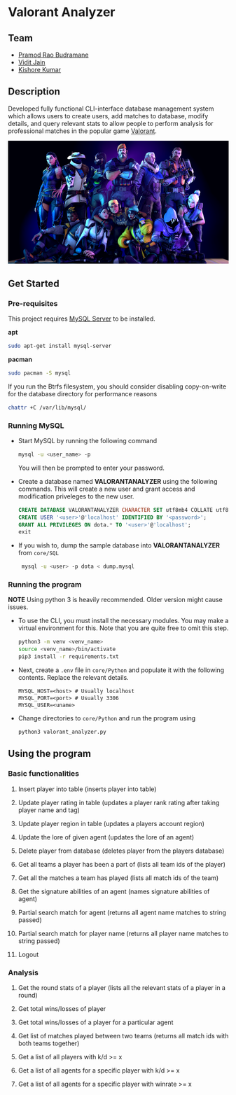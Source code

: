 # Valorant Analyzer

## Team

- [Pramod Rao Budramane](https://github.com/PramodRaoB)
- [Vidit Jain](https://github.com/vidit-jain)
- [Kishore Kumar](https://github.com/akcube)

## Description

Developed fully functional CLI-interface database management system which allows users to create users, add matches to database, modify details, and query relevant stats to allow people to perform analysis for professional matches in the popular game [Valorant](https://playvalorant.com/).

![](Phases/image.png)

## Get Started

### Pre-requisites

This project requires [MySQL Server](https://wiki.archlinux.org/title/MySQL) to be installed. 

**apt**

```bash
sudo apt-get install mysql-server
```

**pacman**

```bash
sudo pacman -S mysql
```

If you run the Btrfs filesystem, you should consider disabling copy-on-write for the database directory for performance reasons

```bash
chattr +C /var/lib/mysql/
```

### Running MySQL

- Start MySQL by running the following command

  ```bash
  mysql -u <user_name> -p
  ```

  You will then be prompted to enter your password.

- Create a database named **VALORANTANALYZER** using the following commands. This will create a new user and grant access and modification priveleges to the new user.

  ```sql
  CREATE DATABASE VALORANTANALYZER CHARACTER SET utf8mb4 COLLATE utf8mb4_unicode_ci;
  CREATE USER '<user>'@'localhost' IDENTIFIED BY '<password>';
  GRANT ALL PRIVILEGES ON dota.* TO '<user>'@'localhost';
  exit
  ```

- If you wish to, dump the sample database into **VALORANTANALYZER** from `core/SQL` 

  ```bash
   mysql -u <user> -p dota < dump.mysql
  ```

### Running the program

**NOTE** Using python 3 is heavily recommended. Older version might cause issues.

- To use the CLI, you must install the necessary modules. You may make a virtual environment for this. Note that you are quite free to omit this step.

  ```bash
  python3 -m venv <venv_name>
  source <venv_name>/bin/activate
  pip3 install -r requirements.txt
  ```

- Next, create a `.env` file in `core/Python` and populate it with the following contents. Replace the relevant details.

  ```
  MYSQL_HOST=<host> # Usually localhost
  MYSQL_PORT=<port> # Usually 3306
  MYSQL_USER=<uname>
  ```

- Change directories to `core/Python` and run the program using
   ```bash
   python3 valorant_analyzer.py
   ```

## Using the program

### Basic functionalities

1. Insert player into table (inserts player into table)

2. Update player rating in table (updates a player rank rating after taking player name and tag)

3. Update player region in table (updates a players account region)

4. Update the lore of given agent (updates the lore of an agent)

5. Delete player from database (deletes player from the players database)

6. Get all teams a player has been a part of (lists all team ids of the player)

7. Get all the matches a team has played (lists all match ids of the team)

8. Get the signature abilities of an agent (names signature abilities of agent)

9. Partial search match for agent (returns all agent name matches to string passed)

10. Partial search match for player name (returns all player name matches to string passed)

11. Logout

### Analysis

1. Get the round stats of a player (lists all the relevant stats of a player in a round)

2. Get total wins/losses of player 

3. Get total wins/losses of a player for a particular agent

4. Get list of matches played between two teams (returns all match ids with both teams together)

5. Get a list of all players with k/d >= x

6. Get a list of all agents for a specific player with k/d >= x

7. Get a list of all agents for a specific player with winrate >= x

